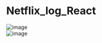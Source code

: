 # Netflix_log_React <br>
![image](https://github.com/MahsumaRezai/Netflix_log_React/assets/110189253/dd12c072-f5f6-4be0-8cb9-1c469c0a3687)<br>
![image](https://github.com/MahsumaRezai/Netflix_log_React/assets/110189253/b5fcf77c-928a-4262-a953-a06a75306e3b)
